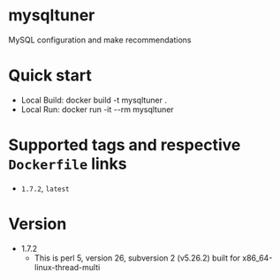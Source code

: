 # mysqltuner
MySQL configuration and make recommendations

# Quick start
* Local Build: docker build -t mysqltuner .
* Local Run: docker run -it --rm mysqltuner 

# Supported tags and respective `Dockerfile` links
* `1.7.2`, `latest`

# Version
* 1.7.2
   * This is perl 5, version 26, subversion 2 (v5.26.2) built for x86_64-linux-thread-multi
